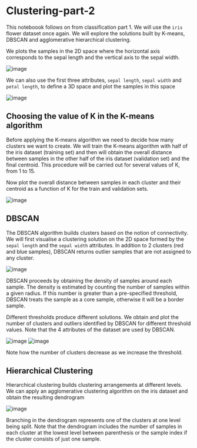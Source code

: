 # Clustering-part-2

This noteboook follows on from classification part 1. We will use the ```iris``` flower dataset once again. We will explore the solutions built by K-means, DBSCAN and agglomerative hierarchical clustering.

We plots the samples in the 2D space where the horizontal axis corresponds to the sepal length and the vertical axis to the sepal width.

![image](https://user-images.githubusercontent.com/96924468/224837758-e36a4246-a644-43a5-8a59-8043b17fecd4.png)

We can also use the first three attributes, ```sepal length```, ```sepal width``` and ```petal length```, to define a 3D space and plot the samples in this space

![image](https://user-images.githubusercontent.com/96924468/226051447-405481e3-6234-4faf-a42d-0bdba6b95358.png)

## Choosing the value of K in the K-means algorithm

Before applying the K-means algorithm we need to decide how many clusters we want to create. We will train the K-means algorithm with half of the iris dataset (training set) and then will obtain the overall distance between samples in the other half of the iris dataset (validation set) and the final centroid. This procedure will be carried out for several values of K, from 1 to 15.

Now plot the overall distance between samples in each cluster and their centroid as a function of K for the train and validation sets.

![image](https://user-images.githubusercontent.com/96924468/227001079-d54ea9a5-c24f-4037-8c1c-0e79c0c7ffa9.png)

## DBSCAN

The DBSCAN algorithm builds clusters based on the notion of connectivity. We will first visualise a clustering solution on the 2D space formed by the ```sepal length``` and the ```sepal width``` attributes. In addition to 2 clusters (red and blue samples), DBSCAN returns outlier samples that are not assigned to any cluster.

![image](https://user-images.githubusercontent.com/96924468/227001655-85242c47-bc9c-4d1f-8af0-8aa49980051e.png)

DBSCAN proceeds by obtaining the density of samples around each sample. The density is estimated by counting the number of samples within a given radius. If this number is greater than a pre-specified threshold, DBSCAN treats the sample as a core sample, otherwise it will be a border sample.

Different thresholds produce different solutions. We obtain and plot the number of clusters and outliers identified by DBSCAN for different threshold values. Note that the 4 attributes of the dataset are used by DBSCAN.

![image](https://user-images.githubusercontent.com/96924468/227003012-b9fda095-2cd1-46c5-b9cc-ad009562d0ea.png)
![image](https://user-images.githubusercontent.com/96924468/227003111-90452127-8e49-4ac9-9c13-58bb51650dc3.png)

Note how the number of clusters decrease as we increase the threshold.

## Hierarchical Clustering

Hierarchical clustering builds clustering arrangements at different levels. We can apply an agglomerative clustering algorithm on the iris dataset and obtain the resulting dendrogram

![image](https://user-images.githubusercontent.com/96924468/228095407-5a7cdc03-ac94-43f0-bfe6-8757550d3ea5.png)

Branching in the dendrogram represents one of the clusters at one level being split. Note that the dendrogram includes the number of samples in each cluster at the lowest level between parenthesis or the sample index if the cluster consists of just one sample.

